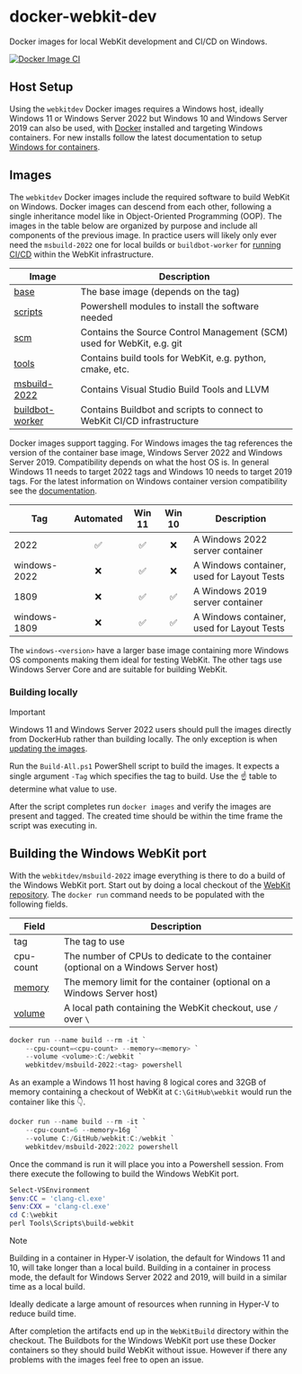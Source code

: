 # docker-webkit-dev
Docker images for local WebKit development and CI/CD on Windows.

[![Docker Image CI](https://github.com/WebKitForWindows/docker-webkit-dev/actions/workflows/docker-image.yml/badge.svg)](https://github.com/WebKitForWindows/docker-webkit-dev/actions/workflows/docker-image.yml)

## Host Setup
Using the `webkitdev` Docker images requires a Windows host, ideally Windows 11
or Windows Server 2022 but Windows 10 and Windows Server 2019 can also be used,
with [Docker](https://www.docker.com/) installed and targeting Windows
containers. For new installs follow the latest documentation to setup
[Windows for containers](https://learn.microsoft.com/en-us/virtualization/windowscontainers/quick-start/set-up-environment).

## Images
The `webkitdev` Docker images include the required software to build WebKit on
Windows. Docker images can descend from each other, following a single
inheritance model like in Object-Oriented Programming (OOP). The images in the
table below are organized by purpose and include all components of the previous
image. In practice users will likely only ever need the `msbuild-2022` one for
local builds or `buildbot-worker` for [running CI/CD](BUILDBOT.md) within the
WebKit infrastructure.

| Image | Description |
|---|---|
| [base](https://hub.docker.com/r/webkitdev/base) | The base image (depends on the tag) |
| [scripts](https://hub.docker.com/r/webkitdev/scripts) | Powershell modules to install the software needed |
| [scm](https://hub.docker.com/r/webkitdev/scm) | Contains the Source Control Management (SCM) used for WebKit, e.g. git |
| [tools](https://hub.docker.com/r/webkitdev/tools) | Contains build tools for WebKit, e.g. python, cmake, etc. |
| [msbuild-2022](https://hub.docker.com/r/webkitdev/msbuild-2022) | Contains Visual Studio Build Tools and LLVM |
| [buildbot-worker](https://hub.docker.com/r/webkitdev/buildbot-worker) | Contains Buildbot and scripts to connect to WebKit CI/CD infrastructure |

Docker images support tagging. For Windows images the tag references the version
of the container base image, Windows Server 2022 and Windows Server 2019.
Compatibility depends on what the host OS is. In general Windows 11 needs to
target 2022 tags and Windows 10 needs to target 2019 tags. For the latest
information on Windows container version compatibility see the
[documentation](https://learn.microsoft.com/en-us/virtualization/windowscontainers/deploy-containers/version-compatibility).

| Tag | Automated | Win 11 | Win 10 | Description |
|---|:---:|:---:|:---:|---|
| 2022 | :white_check_mark: | :white_check_mark: | :x: | A Windows 2022 server container |
| windows-2022 | :x: | :white_check_mark: | :x: | A Windows container, used for Layout Tests |
| 1809 | :x: | :white_check_mark: | :white_check_mark: | A Windows 2019 server container |
| windows-1809 | :x: | :white_check_mark: | :white_check_mark: | A Windows container, used for Layout Tests |

The `windows-<version>` have a larger base image containing more Windows OS
components making them ideal for testing WebKit. The other tags use Windows
Server Core and are suitable for building WebKit.

### Building locally
> [!IMPORTANT]
> Windows 11 and Windows Server 2022 users should pull the images directly from
> DockerHub rather than building locally. The only exception is when
> [updating the images](UPDATING.md).

Run the `Build-All.ps1` PowerShell script to build the images. It expects a
single argument `-Tag` which specifies the tag to build. Use the :point_up:
table to determine what value to use.

After the script completes run `docker images` and verify the images are present
and tagged. The created time should be within the time frame the script was
executing in.

## Building the Windows WebKit port
With the `webkitdev/msbuild-2022` image everything is there to do a build of 
the Windows WebKit port. Start out by doing a local checkout of the
[WebKit repository](https://github.com/WebKit/WebKit). The `docker run` command
needs to be populated with the following fields.

| Field | Description |
|---|---|
| tag | The tag to use |
| cpu-count | The number of CPUs to dedicate to the container (optional on a Windows Server host) |
| [memory](https://docs.docker.com/reference/cli/docker/container/run/#memory) | The memory limit for the container (optional on a Windows Server host) | 
| [volume](https://docs.docker.com/reference/cli/docker/container/run/#volume) | A local path containing the WebKit checkout, use `/` over `\` |

```powershell
docker run --name build --rm -it `
    --cpu-count=<cpu-count> --memory=<memory> `
    --volume <volume>:C:/webkit `
    webkitdev/msbuild-2022:<tag> powershell
```

As an example a Windows 11 host having 8 logical cores and 32GB of memory
containing a checkout of WebKit at `C:\GitHub\webkit` would run the container
like this :point_down:.

```powershell
docker run --name build --rm -it `
    --cpu-count=6 --memory=16g `
    --volume C:/GitHub/webkit:C:/webkit `
    webkitdev/msbuild-2022:2022 powershell
```

Once the command is run it will place you into a Powershell session. From there
execute the following to build the Windows WebKit port.

```powershell
Select-VSEnvironment
$env:CC = 'clang-cl.exe'
$env:CXX = 'clang-cl.exe'
cd C:\webkit
perl Tools\Scripts\build-webkit
```

> [!NOTE]
> Building in a container in Hyper-V isolation, the default for Windows 11 and
> 10, will take longer than a local build. Building in a container in process
> mode, the default for Windows Server 2022 and 2019, will build in a similar
> time as a local build.
>
> Ideally dedicate a large amount of resources when running in Hyper-V to reduce
> build time.

After completion the artifacts end up in the `WebKitBuild` directory within the
checkout. The Buildbots for the Windows WebKit port use these Docker containers
so they should build WebKit without issue. However if there any problems with
the images feel free to open an issue.
